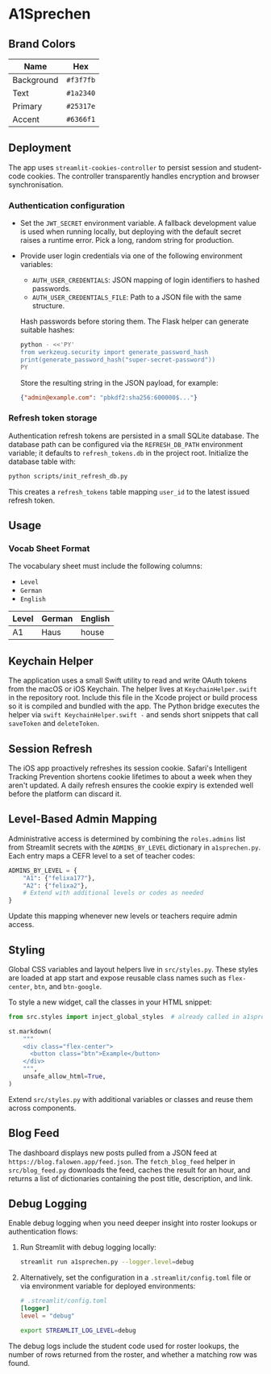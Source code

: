 # A1Sprechen

## Brand Colors

| Name       | Hex       |
|------------|-----------|
| Background | `#f3f7fb` |
| Text       | `#1a2340` |
| Primary    | `#25317e` |
| Accent     | `#6366f1` |

## Deployment
The app uses `streamlit-cookies-controller` to persist session and student-code
cookies. The controller transparently handles encryption and browser
synchronisation.

### Authentication configuration

- Set the `JWT_SECRET` environment variable. A fallback development value is
  used when running locally, but deploying with the default secret raises a
  runtime error. Pick a long, random string for production.
- Provide user login credentials via one of the following environment
  variables:
  - `AUTH_USER_CREDENTIALS`: JSON mapping of login identifiers to hashed
    passwords.
  - `AUTH_USER_CREDENTIALS_FILE`: Path to a JSON file with the same structure.

  Hash passwords before storing them. The Flask helper can generate suitable
  hashes:

  ```bash
  python - <<'PY'
  from werkzeug.security import generate_password_hash
  print(generate_password_hash("super-secret-password"))
  PY
  ```

  Store the resulting string in the JSON payload, for example:

  ```json
  {"admin@example.com": "pbkdf2:sha256:600000$..."}
  ```

### Refresh token storage

Authentication refresh tokens are persisted in a small SQLite database. The
database path can be configured via the `REFRESH_DB_PATH` environment variable;
it defaults to `refresh_tokens.db` in the project root. Initialize the database
table with:

```bash
python scripts/init_refresh_db.py
```

This creates a `refresh_tokens` table mapping `user_id` to the latest issued
refresh token.

## Usage


### Vocab Sheet Format

The vocabulary sheet must include the following columns:

- `Level`
- `German`
- `English`

| Level | German | English |
|-------|--------|---------|
| A1    | Haus   | house   |

## Keychain Helper

The application uses a small Swift utility to read and write OAuth tokens from
the macOS or iOS Keychain.  The helper lives at `KeychainHelper.swift` in the
repository root.  Include this file in the Xcode project or build process so it
is compiled and bundled with the app.  The Python bridge executes the helper via
`swift KeychainHelper.swift -` and sends short snippets that call `saveToken` and
`deleteToken`.

## Session Refresh

The iOS app proactively refreshes its session cookie. Safari's Intelligent
Tracking Prevention shortens cookie lifetimes to about a week when they aren't
updated. A daily refresh ensures the cookie expiry is extended well before the
platform can discard it.

## Level-Based Admin Mapping

Administrative access is determined by combining the `roles.admins` list from
Streamlit secrets with the `ADMINS_BY_LEVEL` dictionary in `a1sprechen.py`. Each
entry maps a CEFR level to a set of teacher codes:

```python
ADMINS_BY_LEVEL = {
    "A1": {"felixa177"},
    "A2": {"felixa2"},
    # Extend with additional levels or codes as needed
}
```

Update this mapping whenever new levels or teachers require admin access.

## Styling

Global CSS variables and layout helpers live in `src/styles.py`. These styles are
loaded at app start and expose reusable class names such as `flex-center`,
`btn`, and `btn-google`.

To style a new widget, call the classes in your HTML snippet:

```python
from src.styles import inject_global_styles  # already called in a1sprechen.py

st.markdown(
    """
    <div class="flex-center">
      <button class="btn">Example</button>
    </div>
    """,
    unsafe_allow_html=True,
)
```

Extend `src/styles.py` with additional variables or classes and reuse them across
components.

## Blog Feed

The dashboard displays new posts pulled from a JSON feed at
`https://blog.falowen.app/feed.json`. The `fetch_blog_feed` helper in
`src/blog_feed.py` downloads the feed, caches the result for an hour, and
returns a list of dictionaries containing the post title, description, and
link.

## Debug Logging

Enable debug logging when you need deeper insight into roster lookups or
authentication flows:

1. Run Streamlit with debug logging locally:

   ```bash
   streamlit run a1sprechen.py --logger.level=debug
   ```

2. Alternatively, set the configuration in a `.streamlit/config.toml` file or
   via environment variable for deployed environments:

   ```toml
   # .streamlit/config.toml
   [logger]
   level = "debug"
   ```

   ```bash
   export STREAMLIT_LOG_LEVEL=debug
   ```

The debug logs include the student code used for roster lookups, the number of
rows returned from the roster, and whether a matching row was found.
